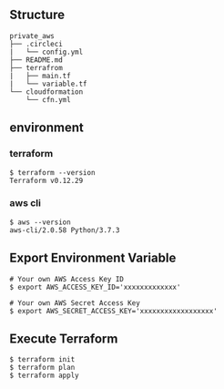 
## Structure
```
private_aws
├── .circleci
|   └── config.yml
├── README.md
├── terrafrom
|   ├── main.tf
|   └── variable.tf
└── cloudformation
    └── cfn.yml
```

## environment

### terraform
```
$ terraform --version
Terraform v0.12.29
```

### aws cli
```
$ aws --version
aws-cli/2.0.58 Python/3.7.3
```

## Export Environment Variable
```
# Your own AWS Access Key ID
$ export AWS_ACCESS_KEY_ID='xxxxxxxxxxxxx'

# Your own AWS Secret Access Key
$ export AWS_SECRET_ACCESS_KEY='xxxxxxxxxxxxxxxxxx'
```

## Execute Terraform
```
$ terraform init
$ terraform plan
$ terraform apply
```

